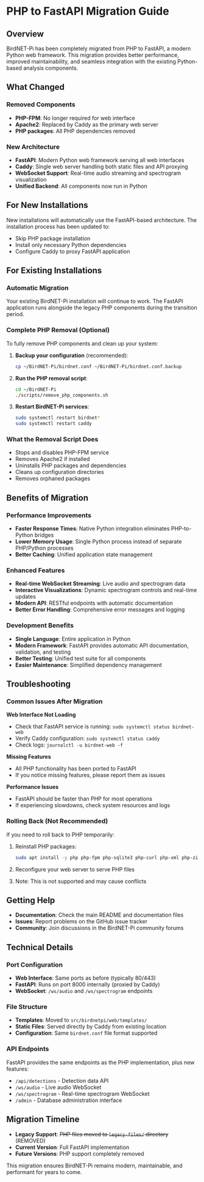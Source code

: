 # PHP to FastAPI Migration Guide

## Overview

BirdNET-Pi has been completely migrated from PHP to FastAPI, a modern Python web framework. This migration provides better performance, improved maintainability, and seamless integration with the existing Python-based analysis components.

## What Changed

### Removed Components
- **PHP-FPM**: No longer required for web interface
- **Apache2**: Replaced by Caddy as the primary web server
- **PHP packages**: All PHP dependencies removed

### New Architecture
- **FastAPI**: Modern Python web framework serving all web interfaces
- **Caddy**: Single web server handling both static files and API proxying
- **WebSocket Support**: Real-time audio streaming and spectrogram visualization
- **Unified Backend**: All components now run in Python

## For New Installations

New installations will automatically use the FastAPI-based architecture. The installation process has been updated to:
- Skip PHP package installation
- Install only necessary Python dependencies
- Configure Caddy to proxy FastAPI application

## For Existing Installations

### Automatic Migration
Your existing BirdNET-Pi installation will continue to work. The FastAPI application runs alongside the legacy PHP components during the transition period.

### Complete PHP Removal (Optional)
To fully remove PHP components and clean up your system:

1. **Backup your configuration** (recommended):
   ```bash
   cp ~/BirdNET-Pi/birdnet.conf ~/BirdNET-Pi/birdnet.conf.backup
   ```

2. **Run the PHP removal script**:
   ```bash
   cd ~/BirdNET-Pi
   ./scripts/remove_php_components.sh
   ```

3. **Restart BirdNET-Pi services**:
   ```bash
   sudo systemctl restart birdnet*
   sudo systemctl restart caddy
   ```

### What the Removal Script Does
- Stops and disables PHP-FPM service
- Removes Apache2 if installed
- Uninstalls PHP packages and dependencies
- Cleans up configuration directories
- Removes orphaned packages

## Benefits of Migration

### Performance Improvements
- **Faster Response Times**: Native Python integration eliminates PHP-to-Python bridges
- **Lower Memory Usage**: Single Python process instead of separate PHP/Python processes
- **Better Caching**: Unified application state management

### Enhanced Features
- **Real-time WebSocket Streaming**: Live audio and spectrogram data
- **Interactive Visualizations**: Dynamic spectrogram controls and real-time updates
- **Modern API**: RESTful endpoints with automatic documentation
- **Better Error Handling**: Comprehensive error messages and logging

### Development Benefits
- **Single Language**: Entire application in Python
- **Modern Framework**: FastAPI provides automatic API documentation, validation, and testing
- **Better Testing**: Unified test suite for all components
- **Easier Maintenance**: Simplified dependency management

## Troubleshooting

### Common Issues After Migration

**Web Interface Not Loading**
- Check that FastAPI service is running: `sudo systemctl status birdnet-web`
- Verify Caddy configuration: `sudo systemctl status caddy`
- Check logs: `journalctl -u birdnet-web -f`

**Missing Features**
- All PHP functionality has been ported to FastAPI
- If you notice missing features, please report them as issues

**Performance Issues**
- FastAPI should be faster than PHP for most operations
- If experiencing slowdowns, check system resources and logs

### Rolling Back (Not Recommended)
If you need to roll back to PHP temporarily:

1. Reinstall PHP packages:
   ```bash
   sudo apt install -y php php-fpm php-sqlite3 php-curl php-xml php-zip
   ```

2. Reconfigure your web server to serve PHP files

3. Note: This is not supported and may cause conflicts

## Getting Help

- **Documentation**: Check the main README and documentation files
- **Issues**: Report problems on the GitHub issue tracker
- **Community**: Join discussions in the BirdNET-Pi community forums

## Technical Details

### Port Configuration
- **Web Interface**: Same ports as before (typically 80/443)
- **FastAPI**: Runs on port 8000 internally (proxied by Caddy)
- **WebSocket**: `/ws/audio` and `/ws/spectrogram` endpoints

### File Structure
- **Templates**: Moved to `src/birdnetpi/web/templates/`
- **Static Files**: Served directly by Caddy from existing location
- **Configuration**: Same `birdnet.conf` file format supported

### API Endpoints
FastAPI provides the same endpoints as the PHP implementation, plus new features:
- `/api/detections` - Detection data API
- `/ws/audio` - Live audio WebSocket
- `/ws/spectrogram` - Real-time spectrogram WebSocket
- `/admin` - Database administration interface

## Migration Timeline

- **Legacy Support**: ~~PHP files moved to `legacy-files/` directory~~ (REMOVED)
- **Current Version**: Full FastAPI implementation
- **Future Versions**: PHP support completely removed

This migration ensures BirdNET-Pi remains modern, maintainable, and performant for years to come.
